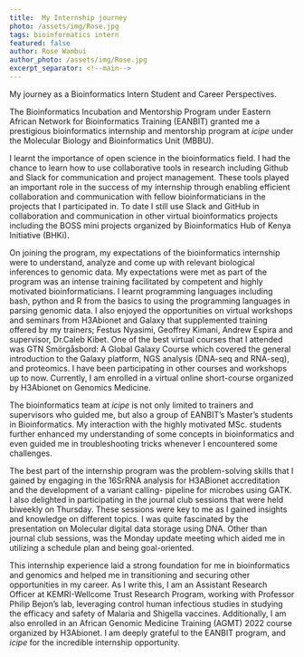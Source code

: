 ```yaml
---
title:  My Internship journey
photo: /assets/img/Rose.jpg
tags: bioinformatics intern
featured: false
author: Rose Wambui
author_photo: /assets/img/Rose.jpg
excerpt_separator: <!--main-->
---
```


My journey as a Bioinformatics Intern Student and Career Perspectives.

<!--main-->

The Bioinformatics Incubation and Mentorship Program under Eastern African Network for Bioinformatics Training (EANBIT) granted me a prestigious bioinformatics internship and mentorship program at *icipe* under the Molecular Biology and Bioinformatics Unit (MBBU).  

I learnt the importance of open science in the bioinformatics field. I had the chance to learn how to use collaborative tools in research including Github and Slack for communication and project management. These tools played an important role in the success of my internship through enabling efficient collaboration and communication with fellow bioinformaticians in the projects that I participated in. To date I still use Slack and GitHub in collaboration and communication in other virtual bioinformatics projects including the BOSS mini projects organized by Bioinformatics Hub of Kenya Initiative (BHKi). 

On joining the program, my expectations of the bioinformatics internship were to understand, analyze and come up with relevant biological inferences to genomic data. My expectations were met as part of the program was an intense training facilitated by competent and highly motivated bioinformaticians. I learnt programming languages including bash, python and R from the basics to using the programming languages in parsing genomic data. I also enjoyed the opportunities on virtual workshops and seminars from H3Abionet and Galaxy that supplemented training offered by my trainers; Festus Nyasimi, Geoffrey Kimani, Andrew Espira and supervisor, Dr.Caleb Kibet. One of the best virtual courses that I attended was GTN Smörgåsbord: A Global Galaxy Course which covered the general introduction to the Galaxy platform, NGS analysis (DNA-seq and RNA-seq), and proteomics. I have been participating in other courses and workshops up to now. Currently, I am enrolled in a virtual online short-course organized by H3Abionet on Genomics Medicine. 

The bioinformatics team at *icipe* is not only limited to trainers and supervisors who guided me, but also a group of EANBIT’s Master’s students in Bioinformatics. My interaction with the highly motivated MSc. students further enhanced my understanding of some concepts in bioinformatics and even guided me in troubleshooting tricks whenever I encountered some challenges. 

The best part of the internship program was the problem-solving skills that I gained by engaging in the 16SrRNA analysis for H3ABionet accreditation and the development of a variant calling- pipeline for microbes using GATK. I also delighted in participating in the journal club sessions that were held biweekly on Thursday. These sessions were key to me as I gained insights and knowledge on different topics. I was quite fascinated by the presentation on Molecular digital data storage using DNA. Other than journal club sessions, was the Monday update meeting which aided me in utilizing a schedule plan and being goal-oriented. 

This internship experience laid a strong foundation for me in bioinformatics and genomics and helped me in transitioning and securing other opportunities in my career. As I write this, I am an Assistant Research Officer at KEMRI-Wellcome Trust Research Program, working with Professor Philip Bejon’s lab, leveraging control human infectious studies in studying the efficacy and safety of Malaria and Shigella vaccines. Additionally, I am also enrolled in an African Genomic Medicine Training (AGMT) 2022 course organized by H3Abionet. I am deeply grateful to the EANBIT program, and *icipe* for the incredible internship opportunity. 
